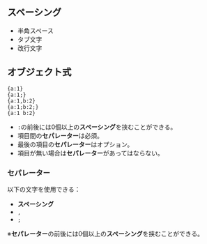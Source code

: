 ## スペーシング
- 半角スペース
- タブ文字
- 改行文字

## オブジェクト式
```
{a:1}
{a:1;}
{a:1,b:2}
{a:1;b:2;}
{a:1 b:2}
```

- `:`の前後には0個以上の**スペーシング**を挟むことができる。
- 項目間の**セパレーター**は必須。
- 最後の項目の**セパレーター**はオプション。
- 項目が無い場合は**セパレーター**があってはならない。

### セパレーター
以下の文字を使用できる：
- **スペーシング**
- `,`
- `;`

※**セパレーター**の前後には0個以上の**スペーシング**を挟むことができる。

